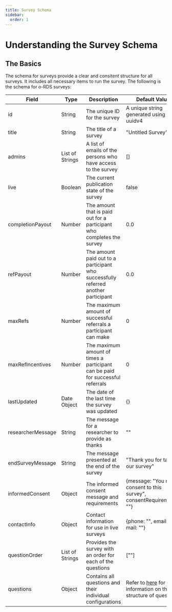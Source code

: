 ```yaml
---
title: Survey Schema
sidebar:
  order: 1
---
```


# Understanding the Survey Schema

## The Basics

The schema for surveys provide a clear and consitent structure for all surveys. It includes all necessary items to run the survey. The following is the schema for o-RDS surveys:

| Field             | Type            | Description                                                                        | Default Value                                                                                |
| ----------------- | --------------- | ---------------------------------------------------------------------------------- | -------------------------------------------------------------------------------------------- |
| id                | String          | The unique ID for the survey                                                       | A unique string generated using uuidv4                                                       |
| title             | String          | The title of a survey                                                              | "Untitled Survey"                                                                            |
| admins            | List of Strings | A list of emails of the persons who have access to the survey                      | []                                                                                           |
| live              | Boolean         | The current publication state of the survey                                        | false                                                                                        |
| completionPayout  | Number          | The amount that is paid out for a participant who completes the survey             | 0.0                                                                                          |
| refPayout         | Number          | The amount paid out to a participant who successfully referred another participant | 0.0                                                                                          |
| maxRefs           | Number          | The maximum amount of successful referrals a participant can make                  | 0                                                                                            |
| maxRefIncentives  | Number          | The maximum amount of times a participant can be paid for successful referrals     | 0                                                                                            |
| lastUpdated       | Date Object     | The date of the last time the survey was updated                                   | {}                                                                                           |
| researcherMessage | String          | The message for a researcher to provide as thanks                                  | ""                                                                                           |
| endSurveyMessage  | String          | The message presented at the end of the survey                                     | "Thank you for taking our survey"                                                            |
| informedConsent   | Object          | The informed consent message and requirements                                      | {message: "You must consent to this survey", consentRequirements: ""}                        |
| contactInfo       | Object          | Contact information for use in live surveys                                        | {phone: "", email: "", mail: ""}                                                             |
| questionOrder     | List of Strings | Provides the survey with an order for each of the questions                        | [""]                                                                                         |
| questions         | Object          | Contains all questions and their individual configurations                         | Refer to [here](/survey-design/questions) for more information on the structure of questions |
